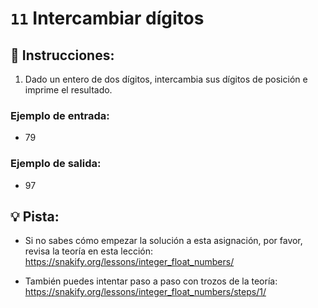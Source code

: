 # `11` Intercambiar dígitos

## 📝 Instrucciones:

1. Dado un entero de dos dígitos, intercambia sus dígitos de posición e imprime el resultado.

### Ejemplo de entrada:

+ 79

### Ejemplo de salida:

+ 97

## 💡 Pista:

+ Si no sabes cómo empezar la solución a esta asignación, por favor, revisa la teoría en esta lección:
https://snakify.org/lessons/integer_float_numbers/

+ También puedes intentar paso a paso con trozos de la teoría:
https://snakify.org/lessons/integer_float_numbers/steps/1/